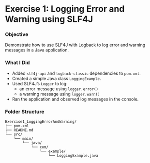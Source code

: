 # Exercise 1: Logging Error and Warning using SLF4J

### Objective
Demonstrate how to use SLF4J with Logback to log error and warning messages in a Java application.

### What I Did
- Added `slf4j-api` and `logback-classic` dependencies to `pom.xml`.
- Created a simple Java class `LoggingExample`.
- Used SLF4J’s `Logger` to log:
    - an error message using `logger.error()`
    - a warning message using `logger.warn()`
- Ran the application and observed log messages in the console.

### Folder Structure
```
Exercise1_LoggingErrorAndWarning/
├── pom.xml
├── README.md
└── src/
    └── main/
        └── java/
            └── com/
                └── example/
                    └── LoggingExample.java
```